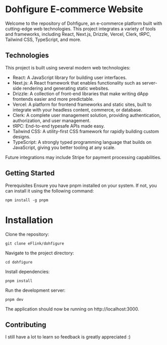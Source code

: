 # Dohfigure E-commerce Website

Welcome to the repository of Dohfigure, an e-commerce platform built with cutting-edge web technologies. This project integrates a variety of tools and frameworks, including React, Next.js, Drizzle, Vercel, Clerk, tRPC, Tailwind CSS, TypeScript, and more. 

## Technologies

This project is built using several modern web technologies:

- React: A JavaScript library for building user interfaces.
- Next.js: A React framework that enables functionality such as server-side rendering and generating static websites.
- Drizzle: A collection of front-end libraries that make writing dApp frontends easier and more predictable.
- Vercel: A platform for frontend frameworks and static sites, built to integrate with your headless content, commerce, or database.
- Clerk: A complete user management solution, providing authentication, authorization, and user management.
- tRPC: End-to-end typesafe APIs made easy.
- Tailwind CSS: A utility-first CSS framework for rapidly building custom designs.
- TypeScript: A strongly typed programming language that builds on JavaScript, giving you better tooling at any scale.

Future integrations may include Stripe for payment processing capabilities.

## Getting Started
Prerequisites
Ensure you have pnpm installed on your system. If not, you can install it using the following command:
```
npm install -g pnpm
```
# Installation
Clone the repository:
```
git clone eFlink/dohfigure
```
Navigate to the project directory:
```
cd dohfigure
```
Install dependencies:
```
pnpm install
```
Run the development server:
```
pnpm dev
```
The application should now be running on http://localhost:3000.

## Contributing

I still have a lot to learn so feedback is greatly appreciated :)
